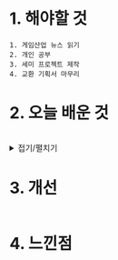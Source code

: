# 1. 해야할 것
```
1. 게임산업 뉴스 읽기
2. 개인 공부
3. 세미 프로젝트 제작
4. 교환 기획서 마무리
```


# 2. 오늘 배운 것
```

```

<details>
<summary>접기/펼치기</summary>


</details>



# 3. 개선
```

```


# 4. 느낀점
```

```


